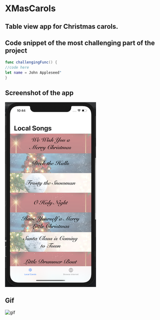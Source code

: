 # XMasCarols

## Table view app for Christmas carols.

## Code snippet of the most challenging part of the project

``` swift
func challengingFunc() {
//code here
let name = John Appleseed"
}
```

## Screenshot of the app

![homescreen](Assets/homescreen1.png) 

## Gif

![gif](Assets/app.gif)

